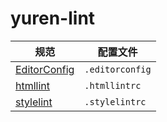 # yuren-lint

|规范|配置文件|
|---|---|
|[EditorConfig](http://editorconfig.org/)|`.editorconfig`|
|[htmllint](https://github.com/htmllint/htmllint)|`.htmllintrc`|
|[stylelint](https://stylelint.io/)|`.stylelintrc`|
